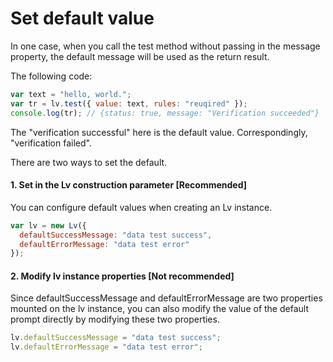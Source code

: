 # Set default value

In one case, when you call the test method without passing in the message property, the default message will be used as the return result.

The following code:

```js
var text = "hello, world.";
var tr = lv.test({ value: text, rules: "reuqired" });
console.log(tr); // {status: true, message: "Verification succeeded"}
```

The "verification successful" here is the default value. Correspondingly, "verification failed".

There are two ways to set the default.

#### 1. Set in the Lv construction parameter [Recommended]

You can configure default values when creating an Lv instance.

```js
var lv = new Lv({
  defaultSuccessMessage: "data test success",
  defaultErrorMessage: "data test error"
});
```

#### 2. Modify lv instance properties [Not recommended]

Since defaultSuccessMessage and defaultErrorMessage are two properties mounted on the lv instance, you can also modify the value of the default prompt directly by modifying these two properties.

```js
lv.defaultSuccessMessage = "data test success";
lv.defaultErrorMessage = "data test error";
```
